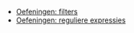 * [Oefeningen: filters](./08_filters/exercises/filters/99_exercises.md)
* [Oefeningen: reguliere expressies](./08_filters/exercises/regular_expressions/99_exercises.md)
